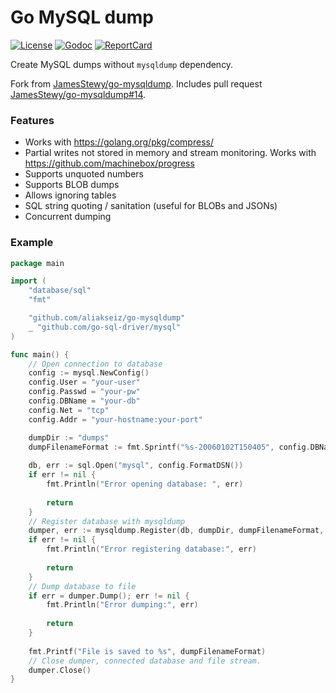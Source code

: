 # Go MySQL dump

[![License][License-Image]][License-Url]
[![Godoc][Godoc-Image]][Godoc-Url]
[![ReportCard][ReportCard-Image]][ReportCard-Url]

Create MySQL dumps without `mysqldump` dependency.

Fork from [JamesStewy/go-mysqldump](https://github.com/JamesStewy/go-mysqldump). Includes pull request [JamesStewy/go-mysqldump#14](https://github.com/JamesStewy/go-mysqldump/pull/14).

### Features
- Works with https://golang.org/pkg/compress/
- Partial writes not stored in memory and stream monitoring. Works with https://github.com/machinebox/progress
- Supports unquoted numbers
- Supports BLOB dumps
- Allows ignoring tables
- SQL string quoting / sanitation (useful for BLOBs and JSONs)
- Concurrent dumping


### Example

```go
package main

import (
	"database/sql"
	"fmt"

	"github.com/aliakseiz/go-mysqldump"
	_ "github.com/go-sql-driver/mysql"
)

func main() {
	// Open connection to database
	config := mysql.NewConfig()
	config.User = "your-user"
	config.Passwd = "your-pw"
	config.DBName = "your-db"
	config.Net = "tcp"
	config.Addr = "your-hostname:your-port"

	dumpDir := "dumps"                                                     // you should create this directory
	dumpFilenameFormat := fmt.Sprintf("%s-20060102T150405", config.DBName) // accepts time layout string and add .sql at the end of file
	
	db, err := sql.Open("mysql", config.FormatDSN())
	if err != nil {
		fmt.Println("Error opening database: ", err)
		
		return
	}
	// Register database with mysqldump
	dumper, err := mysqldump.Register(db, dumpDir, dumpFilenameFormat, config.DBName)
	if err != nil {
		fmt.Println("Error registering database:", err)
		
		return
	}
	// Dump database to file
	if err = dumper.Dump(); err != nil {
		fmt.Println("Error dumping:", err)
		
		return
	}
	
	fmt.Printf("File is saved to %s", dumpFilenameFormat)
	// Close dumper, connected database and file stream.
	dumper.Close()
}

```

[License-Url]: http://opensource.org/licenses/MIT
[License-Image]: https://img.shields.io/npm/l/express.svg

[Stability-Status-Image]: http://badges.github.io/stability-badges/dist/experimental.svg

[Godoc-Url]: https://pkg.go.dev/mod/github.com/aliakseiz/go-mysqldump
[Godoc-Image]: https://godoc.org/github.com/aliakseiz/go-mysqldump?status.svg

[ReportCard-Url]: https://goreportcard.com/report/github.com/aliakseiz/go-mysqldump
[ReportCard-Image]: https://goreportcard.com/badge/github.com/aliakseiz/go-mysqldump